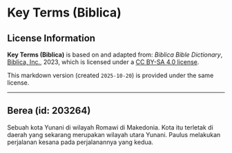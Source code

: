 # Key Terms (Biblica)

## License Information

**Key Terms (Biblica)** is based on and adapted from: _Biblica Bible Dictionary_, [Biblica, Inc.](https://www.biblica.com/), 2023, which is licensed under a [CC BY-SA 4.0 license](https://creativecommons.org/licenses/by-sa/4.0/legalcode.en).

This markdown version (created `2025-10-20`) is provided under the same license.



--------------------------------

## Berea (id: 203264)

Sebuah kota Yunani di wilayah Romawi di Makedonia. Kota itu terletak di daerah yang sekarang merupakan wilayah utara Yunani. Paulus melakukan perjalanan kesana pada perjalanannya yang kedua.


